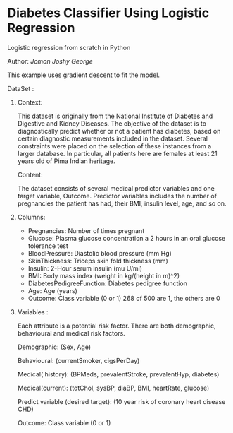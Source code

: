 # Diabetes Classifier Using Logistic Regression
Logistic regression from scratch in Python

Author: *Jomon Joshy George*

This example uses gradient descent to fit the model.

DataSet :
1. Context:

    This dataset is originally from the National Institute of Diabetes and Digestive and Kidney Diseases. The objective of the dataset is to diagnostically predict whether or not a patient has diabetes, based on certain diagnostic measurements included in the dataset. Several constraints were placed on the selection of these instances from a larger database. In particular, all patients here are females at least 21 years old of Pima Indian heritage.

    Content:

    The dataset consists of several medical predictor variables and one target variable, Outcome. Predictor variables includes the number of pregnancies the patient has had, their BMI, insulin level, age, and so on.

2. Columns:

    - Pregnancies:  Number of times pregnant
    - Glucose:  Plasma glucose concentration a 2 hours in an oral glucose tolerance test
    - BloodPressure:  Diastolic blood pressure (mm Hg)
    - SkinThickness:  Triceps skin fold thickness (mm)
    - Insulin:  2-Hour serum insulin (mu U/ml)
    - BMI:  Body mass index (weight in kg/(height in m)^2)
    - DiabetesPedigreeFunction:  Diabetes pedigree function
    - Age:  Age (years)
    - Outcome:  Class variable (0 or 1) 268 of 500 are 1, the others are 0
3. Variables :

    Each attribute is a potential risk factor. There are both demographic, behavioural and medical risk factors.
    
    Demographic: (Sex, Age)
    
    Behavioural: (currentSmoker, cigsPerDay)
    
    Medical( history): (BPMeds, prevalentStroke, prevalentHyp, diabetes)
    
    Medical(current): (totChol, sysBP, diaBP, BMI, heartRate, glucose)
    
    Predict variable (desired target): (10 year risk of coronary heart disease CHD)
    
    Outcome: Class variable (0 or 1)
